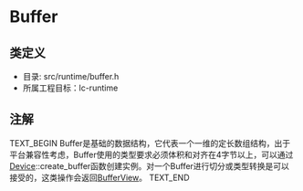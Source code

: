 # Buffer

## 类定义
* 目录: src/runtime/buffer.h
* 所属工程目标：lc-runtime

## 注解
TEXT_BEGIN
Buffer是基础的数据结构，它代表一个一维的定长数组结构，出于平台兼容性考虑，Buffer使用的类型要求必须体积和对齐在4字节以上，可以通过[Device](device.md)::create_buffer函数创建实例。对一个Buffer进行切分或类型转换是可以接受的，这类操作会返回[BufferView](buffer_view.md)。
TEXT_END
